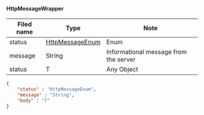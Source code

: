 #### HttpMessageWrapper
Filed name | Type | Note
------------ | ------------- | -------------
status | [HttpMessageEnum](HttpMessageEnum.md) | Enum
message | String | Informational message from the server
status | T | Any Object

```json
{
    "status" : "HttpMessageEnum",
    "message" : "String",
    "body" : "T"
}

```
